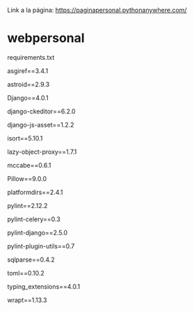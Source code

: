 
Link a la página:
https://paginapersonal.pythonanywhere.com/


# webpersonal

requirements.txt


asgiref==3.4.1

astroid==2.9.3

Django==4.0.1

django-ckeditor==6.2.0

django-js-asset==1.2.2

isort==5.10.1

lazy-object-proxy==1.7.1

mccabe==0.6.1

Pillow==9.0.0

platformdirs==2.4.1

pylint==2.12.2

pylint-celery==0.3

pylint-django==2.5.0

pylint-plugin-utils==0.7

sqlparse==0.4.2

toml==0.10.2

typing_extensions==4.0.1

wrapt==1.13.3
